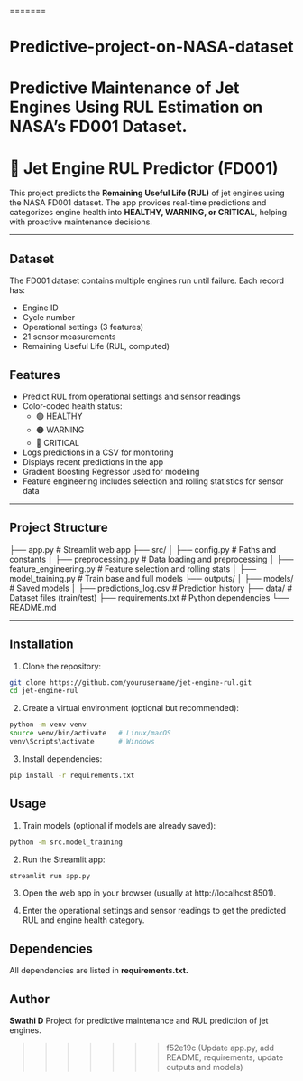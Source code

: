=======
# Predictive-project-on-NASA-dataset
Predictive Maintenance of Jet Engines Using RUL Estimation on NASA’s FD001 Dataset.
=======
# 🚀 Jet Engine RUL Predictor (FD001)

This project predicts the **Remaining Useful Life (RUL)** of jet engines using the NASA FD001 dataset. The app provides real-time predictions and categorizes engine health into **HEALTHY, WARNING, or CRITICAL**, helping with proactive maintenance decisions.

---
## Dataset
The FD001 dataset contains multiple engines run until failure. Each record has:
- Engine ID
- Cycle number
- Operational settings (3 features)
- 21 sensor measurements
- Remaining Useful Life (RUL, computed)
## **Features**

- Predict RUL from operational settings and sensor readings
- Color-coded health status:
  - 🟢 HEALTHY
  - 🟠 WARNING
  - 🔴 CRITICAL
- Logs predictions in a CSV for monitoring
- Displays recent predictions in the app
- Gradient Boosting Regressor used for modeling
- Feature engineering includes selection and rolling statistics for sensor data

---

## **Project Structure**

├── app.py # Streamlit web app
├── src/
│ ├── config.py # Paths and constants
│ ├── preprocessing.py # Data loading and preprocessing
│ ├── feature_engineering.py # Feature selection and rolling stats
│ ├── model_training.py # Train base and full models
├── outputs/
│ ├── models/ # Saved models
│ ├── predictions_log.csv # Prediction history
├── data/ # Dataset files (train/test)
├── requirements.txt # Python dependencies
└── README.md


---

## **Installation**

1. Clone the repository:

```bash
git clone https://github.com/yourusername/jet-engine-rul.git
cd jet-engine-rul
```
2. Create a virtual environment (optional but recommended):

```bash 
python -m venv venv
source venv/bin/activate   # Linux/macOS
venv\Scripts\activate      # Windows
```
3. Install dependencies:

```bash
pip install -r requirements.txt
```

## Usage

1. Train models (optional if models are already saved):
```bash
python -m src.model_training
```

2. Run the Streamlit app:
```bash
streamlit run app.py
```

3. Open the web app in your browser (usually at http://localhost:8501).

4. Enter the operational settings and sensor readings to get the predicted RUL and engine health category.

## Dependencies

All dependencies are listed in **requirements.txt.**

## Author

**Swathi D**
Project for predictive maintenance and RUL prediction of jet engines.
>>>>>>> f52e19c (Update app.py, add README, requirements, update outputs and models)
